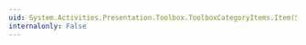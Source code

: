 ```yaml
---
uid: System.Activities.Presentation.Toolbox.ToolboxCategoryItems.Item(System.Int32)
internalonly: False
---
```

